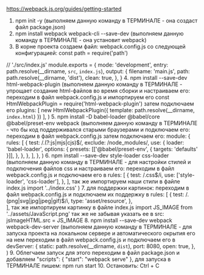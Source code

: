 https://webpack.js.org/guides/getting-started
1. npm init -y (выполняем данную команду в ТЕРМИНАЛЕ - она создаст файл package.json)
2. npm install webpack webpack-cli --save-dev (выполняем данную команду в ТЕРМИНАЛЕ - она установит webpack)
3. В корне проекта создаем файл: webpack.config.js со следующей конфигурацией:
const path = require('path')

// './src/index.js'
module.exports = {
  mode: 'development',
  entry: path.resolve(__dirname, `src`, `index.js`),
  output: {
    filename: 'main.js',
    path: path.resolve(__dirname, 'dist'),
    clean: true,
  },
}
4. npm install --save-dev html-webpack-plugin (выполняем данную команду в ТЕРМИНАЛЕ - упрощает создание html-файлов во время сборки и настраиваем его: переходим в файл webpack.config.js и импортируем его const HtmlWebpackPlugin = require('html-webpack-plugin') затем подключаем его  plugins: [
    new HtmlWebpackPlugin({
      template: path.resolve(__dirname, `index.html`)
    })
  ],
) 
5. npm install -D babel-loader @babel/core @babel/preset-env webpack (выполняем данную команду в ТЕРМИНАЛЕ - что бы код поддерживался старыми браузерами и подключаем его: переходим в файл webpack.config.js затем подключаем его: module: {
    rules: [
      {
        test: /\.(?:js|mjs|cjs)$/,
        exclude: /node_modules/,
        use: {
          loader: 'babel-loader',
          options: {
            presets: [['@babel/preset-env', { targets: 'defaults' }]],
          },
        },
      },
    ],
  },
)
6. npm install --save-dev style-loader css-loader (выполняем данную команду в ТЕРМИНАЛЕ - для настройки стилей и подключения файлов css и настраиваем его: переходим в файл webpack.config.js и подключаем его в rules: [
     {
        test: /\.css$/i,
        use: ['style-loader', 'css-loader'],
      },
  ],
  так же импортируем наши стили в файле index.js import '../index.css'
) 
7. для поддержки картинок: переходим в файл webpack.config.js и подключаем их поддержку в rules: [
  {
    test: /\.(png|svg|jpg|jpeg|gif)$/i,
    type: 'asset/resource',
  },  
],
  так же импортируем картинку в файле index.js import JS_IMAGE from '../assets/JavaScript.png' так же не забывая указать ее в src: 
  jsImageHTML.src = JS_IMAGE
8. npm install --save-dev webpack webpack-dev-server (выполняем данную команду в ТЕРМИНАЛЕ - для запуска проекта на локальном сервере и автоматического окрытия его на нем переходим в файл webpack.config.js и подключаем его в devServer: {
    static: path.resolve(__dirname, `dist`),
    port: 8080,
    open: true,
  },
) 
9. Облегчаем запуск для этого переходим в файл package.json и добавляем "scripts": {
    "start": "webpack serve"
  },
  для запуска в ТЕРМИНАЛЕ пишем: npm run start
10. Остановить: Ctrl + C
